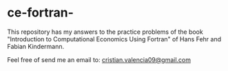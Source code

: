 # ce-fortran-
This repository has my answers to the practice problems of the book "Introduction to Computational Economics Using Fortran" of Hans Fehr and Fabian Kindermann.

Feel free of send me an email to: cristian.valencia09@gmail.com
